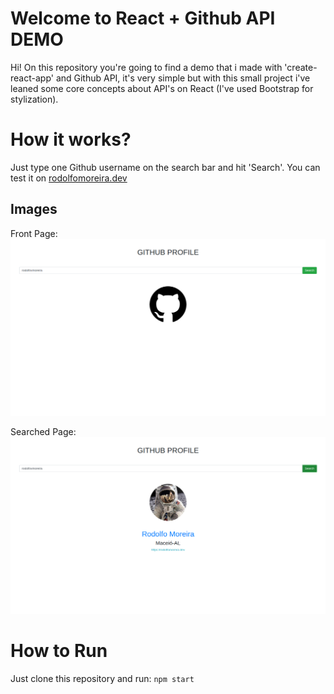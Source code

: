# Welcome to React + Github API DEMO

Hi! 
  On this repository you're going to find a demo that i made with 'create-react-app' and Github API, it's very simple but with this small project i've leaned some core concepts about API's on React (I've used Bootstrap for stylization). 

# How it works?
Just type one Github username on the search bar and hit 'Search'. 
You can test it on [rodolfomoreira.dev](https://rodolfomoreira.dev/whoisgithub)

## Images
Front Page:
![First Page](https://github.com/RodolfovMoreira/react-githubapi/blob/master/firstpage.png)

Searched Page:
![Second Page](https://github.com/RodolfovMoreira/react-githubapi/blob/master/secondpage.png)


# How to Run

Just clone this repository and run:
`npm start`


